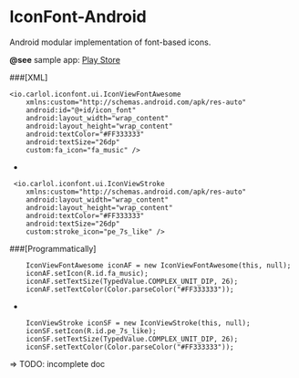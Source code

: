 IconFont-Android
================

Android modular implementation of font-based icons.

**@see** sample app: [Play Store][1]

###[XML]

    <io.carlol.iconfont.ui.IconViewFontAwesome
        xmlns:custom="http://schemas.android.com/apk/res-auto"
        android:id="@+id/icon_font"
        android:layout_width="wrap_content"
        android:layout_height="wrap_content"
        android:textColor="#FF333333"
        android:textSize="26dp"
        custom:fa_icon="fa_music" />

-

     <io.carlol.iconfont.ui.IconViewStroke
        xmlns:custom="http://schemas.android.com/apk/res-auto"
        android:layout_width="wrap_content"
        android:layout_height="wrap_content"
        android:textColor="#FF333333"
        android:textSize="26dp"
        custom:stroke_icon="pe_7s_like" />
        
###[Programmatically]


		IconViewFontAwesome iconAF = new IconViewFontAwesome(this, null);
		iconAF.setIcon(R.id.fa_music);
		iconAF.setTextSize(TypedValue.COMPLEX_UNIT_DIP, 26);
		iconAF.setTextColor(Color.parseColor("#FF333333"));

-
	
		IconViewStroke iconSF = new IconViewStroke(this, null);
		iconSF.setIcon(R.id.pe_7s_like);
		iconSF.setTextSize(TypedValue.COMPLEX_UNIT_DIP, 26);
		iconSF.setTextColor(Color.parseColor("#FF333333"));



=> TODO: incomplete doc


  [1]: https://play.google.com/store/apps/details?id=io.carlol.iconfont